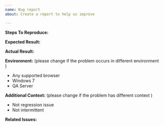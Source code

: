 ```yaml
---
name: Bug report
about: Create a report to help us improve

---
```


**Steps To Reproduce:**

**Expected Result:**

**Actual Result:**

**Environment:**
(please change if the problem occurs in different environment )
* Any supported browser
* Windows 7 
* QA Server

**Additional Context:**
(please change if the problem has different context )
* Not regression issue
* Not intermittent

**Related Issues:**
